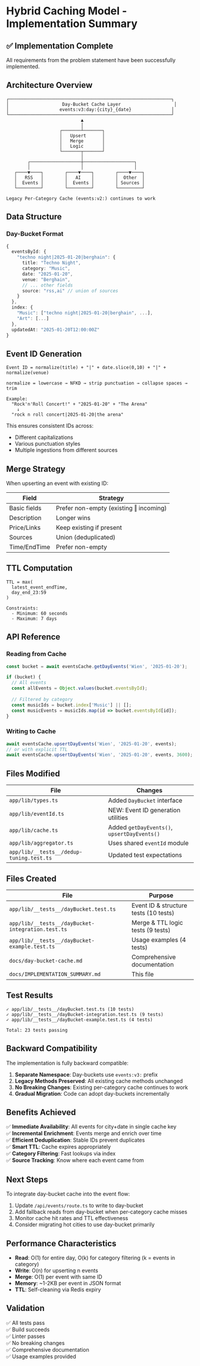 # Hybrid Caching Model - Implementation Summary

## ✅ Implementation Complete

All requirements from the problem statement have been successfully implemented.

## Architecture Overview

```
┌─────────────────────────────────────────────────────────────┐
│                    Day-Bucket Cache Layer                    │
│                   events:v3:day:{city}_{date}               │
└─────────────────────────────────────────────────────────────┘
                            ▲
                            │
                    ┌───────┴───────┐
                    │   Upsert      │
                    │   Merge       │
                    │   Logic       │
                    └───────┬───────┘
                            │
        ┌───────────────────┼───────────────────┐
        │                   │                   │
   ┌────▼────┐        ┌────▼────┐        ┌────▼────┐
   │   RSS   │        │   AI    │        │  Other  │
   │  Events │        │  Events │        │ Sources │
   └─────────┘        └─────────┘        └─────────┘

Legacy Per-Category Cache (events:v2:) continues to work
```

## Data Structure

### Day-Bucket Format
```typescript
{
  eventsById: {
    "techno night|2025-01-20|berghain": {
      title: "Techno Night",
      category: "Music",
      date: "2025-01-20",
      venue: "Berghain",
      // ... other fields
      source: "rss,ai" // union of sources
    }
  },
  index: {
    "Music": ["techno night|2025-01-20|berghain", ...],
    "Art": [...]
  },
  updatedAt: "2025-01-20T12:00:00Z"
}
```

## Event ID Generation

```
Event ID = normalize(title) + "|" + date.slice(0,10) + "|" + normalize(venue)

normalize = lowercase → NFKD → strip punctuation → collapse spaces → trim

Example:
  "Rock'n'Roll Concert!" + "2025-01-20" + "The Arena"
    ↓
  "rock n roll concert|2025-01-20|the arena"
```

This ensures consistent IDs across:
- Different capitalizations
- Various punctuation styles
- Multiple ingestions from different sources

## Merge Strategy

When upserting an event with existing ID:

| Field | Strategy |
|-------|----------|
| Basic fields | Prefer non-empty (existing ‖ incoming) |
| Description | Longer wins |
| Price/Links | Keep existing if present |
| Sources | Union (deduplicated) |
| Time/EndTime | Prefer non-empty |

## TTL Computation

```
TTL = max(
  latest_event_endTime,
  day_end_23:59
)

Constraints:
  - Minimum: 60 seconds
  - Maximum: 7 days
```

## API Reference

### Reading from Cache
```typescript
const bucket = await eventsCache.getDayEvents('Wien', '2025-01-20');

if (bucket) {
  // All events
  const allEvents = Object.values(bucket.eventsById);
  
  // Filtered by category
  const musicIds = bucket.index['Music'] || [];
  const musicEvents = musicIds.map(id => bucket.eventsById[id]);
}
```

### Writing to Cache
```typescript
await eventsCache.upsertDayEvents('Wien', '2025-01-20', events);
// or with explicit TTL
await eventsCache.upsertDayEvents('Wien', '2025-01-20', events, 3600);
```

## Files Modified

| File | Changes |
|------|---------|
| `app/lib/types.ts` | Added `DayBucket` interface |
| `app/lib/eventId.ts` | NEW: Event ID generation utilities |
| `app/lib/cache.ts` | Added `getDayEvents()`, `upsertDayEvents()` |
| `app/lib/aggregator.ts` | Uses shared `eventId` module |
| `app/lib/__tests__/dedup-tuning.test.ts` | Updated test expectations |

## Files Created

| File | Purpose |
|------|---------|
| `app/lib/__tests__/dayBucket.test.ts` | Event ID & structure tests (10 tests) |
| `app/lib/__tests__/dayBucket-integration.test.ts` | Merge & TTL logic tests (9 tests) |
| `app/lib/__tests__/dayBucket-example.test.ts` | Usage examples (4 tests) |
| `docs/day-bucket-cache.md` | Comprehensive documentation |
| `docs/IMPLEMENTATION_SUMMARY.md` | This file |

## Test Results

```
✓ app/lib/__tests__/dayBucket.test.ts (10 tests)
✓ app/lib/__tests__/dayBucket-integration.test.ts (9 tests)
✓ app/lib/__tests__/dayBucket-example.test.ts (4 tests)

Total: 23 tests passing
```

## Backward Compatibility

The implementation is fully backward compatible:

1. **Separate Namespace**: Day-buckets use `events:v3:` prefix
2. **Legacy Methods Preserved**: All existing cache methods unchanged
3. **No Breaking Changes**: Existing per-category cache continues to work
4. **Gradual Migration**: Code can adopt day-buckets incrementally

## Benefits Achieved

✅ **Immediate Availability**: All events for city+date in single cache key  
✅ **Incremental Enrichment**: Events merge and enrich over time  
✅ **Efficient Deduplication**: Stable IDs prevent duplicates  
✅ **Smart TTL**: Cache expires appropriately  
✅ **Category Filtering**: Fast lookups via index  
✅ **Source Tracking**: Know where each event came from  

## Next Steps

To integrate day-bucket cache into the event flow:

1. Update `/api/events/route.ts` to write to day-bucket
2. Add fallback reads from day-bucket when per-category cache misses
3. Monitor cache hit rates and TTL effectiveness
4. Consider migrating hot cities to use day-bucket primarily

## Performance Characteristics

- **Read**: O(1) for entire day, O(k) for category filtering (k = events in category)
- **Write**: O(n) for upserting n events
- **Merge**: O(1) per event with same ID
- **Memory**: ~1-2KB per event in JSON format
- **TTL**: Self-cleaning via Redis expiry

## Validation

✅ All tests pass  
✅ Build succeeds  
✅ Linter passes  
✅ No breaking changes  
✅ Comprehensive documentation  
✅ Usage examples provided  
